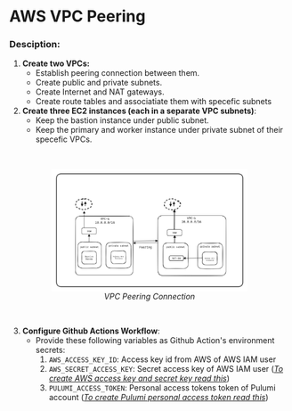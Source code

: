 # AWS VPC Peering
 
### Desciption: 
1. **Create two VPCs:**
   - Establish peering connection between them.
   - Create public and private subnets.
   - Create Internet and NAT gateways.
   - Create route tables and associatiate them with specefic subnets
2. **Create three EC2 instances (each in a separate VPC subnets)**:
    - Keep the bastion instance under public subnet.
    - Keep the primary and worker instance under private subnet of their specefic VPCs.

<br>
<p align="center">
  <img width="70%" align="center" src="./diagrams/vpc-peering.png" />
  <br>
  <em align="center">VPC Peering Connection</em>
</p>
<br>


3. **Configure Github Actions Workflow**:
   - Provide these following variables as Github Action's environment secrets:
     1. `AWS_ACCESS_KEY_ID`: Access key id from AWS of AWS IAM user
     2. `AWS_SECRET_ACCESS_KEY`: Secret access key of AWS IAM user
      ([_To create AWS access key and secret key read this_](https://docs.aws.amazon.com/IAM/latest/UserGuide/id_credentials_access-keys.html "_To create AWS access key and secret key read this_"))
     3. `PULUMI_ACCESS_TOKEN`: Personal access tokens token of Pulumi account
    ([_To create Pulumi personal access token read this_](https://www.pulumi.com/docs/pulumi-cloud/access-management/access-tokens/ "_To create Pulumi personal access token read this_"))
   
